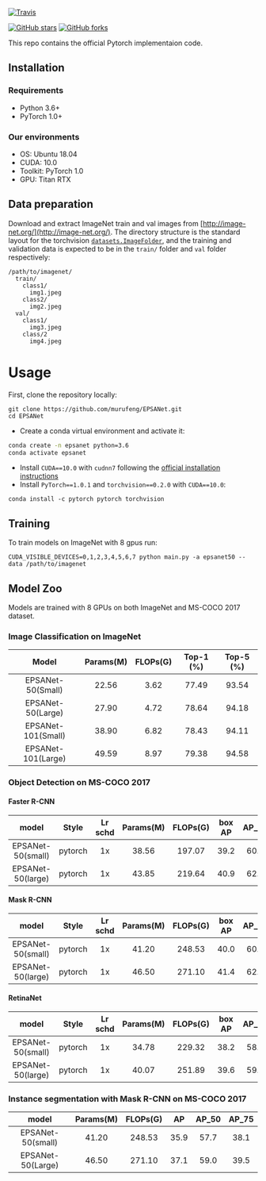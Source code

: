 
[![Travis](https://img.shields.io/badge/language-Python-red.svg)]()

[![GitHub stars](https://img.shields.io/github/stars/murufeng/EPSANet.svg?style=social&label=Stars)](https://github.com/murufeng/EPSANet)
[![GitHub forks](https://img.shields.io/github/forks/murufeng/EPSANet.svg?style=social&label=Forks)](https://github.com/murufeng/EPSANet)


This repo contains the official Pytorch implementaion code.


## Installation

### Requirements

- Python 3.6+
- PyTorch 1.0+

### Our environments

- OS: Ubuntu 18.04
- CUDA: 10.0
- Toolkit: PyTorch 1.0
- GPU: Titan RTX

## Data preparation

Download and extract ImageNet train and val images from [http://image-net.org/](http://image-net.org/).
The directory structure is the standard layout for the torchvision [`datasets.ImageFolder`](https://pytorch.org/docs/stable/torchvision/datasets.html#imagefolder), and the training and validation data is expected to be in the `train/` folder and `val` folder respectively:

```
/path/to/imagenet/
  train/
    class1/
      img1.jpeg
    class2/
      img2.jpeg
  val/
    class1/
      img3.jpeg
    class/2
      img4.jpeg
```

# Usage
First, clone the repository locally:
```
git clone https://github.com/murufeng/EPSANet.git
cd EPSANet
```
- Create a conda virtual environment and activate it:

```bash
conda create -n epsanet python=3.6 
conda activate epsanet
```

- Install `CUDA==10.0` with `cudnn7` following
  the [official installation instructions](https://docs.nvidia.com/cuda/cuda-installation-guide-linux/index.html)
- Install `PyTorch==1.0.1` and `torchvision==0.2.0` with `CUDA==10.0`:

```
conda install -c pytorch pytorch torchvision
```
## Training
To train models on ImageNet with 8 gpus run:

```
CUDA_VISIBLE_DEVICES=0,1,2,3,4,5,6,7 python main.py -a epsanet50 --data /path/to/imagenet 
```

## Model Zoo

Models are trained with 8 GPUs on both ImageNet and MS-COCO 2017 dataset. 

### Image Classification on ImageNet

|         Model         | Params(M) | FLOPs(G) | Top-1 (%) | Top-5 (%) | 
|:---------------------:|:---------:|:--------:|:---------:|:---------:|
| EPSANet-50(Small)             |  22.56     | 3.62     | 77.49 | 93.54 |
| EPSANet-50(Large)             | 27.90     | 4.72    | 78.64 | 94.18 | 
| EPSANet-101(Small)             | 38.90   | 6.82     | 78.43 | 94.11 | 
| EPSANet-101(Large)            | 49.59     | 8.97    | 79.38 | 94.58  |


### Object Detection on MS-COCO 2017

#### Faster R-CNN
|    model |  Style  | Lr schd | Params(M) | FLOPs(G) | box AP  | AP_50  |  AP_75| 
| :-------------:| :-----: | :-----: |:---------:|:--------:| :----: | :--------: | :----: | 
|    EPSANet-50(small)  | pytorch |   1x    | 38.56 | 197.07 | 39.2 | 60.3 | 42.3 | 
|    EPSANet-50(large)  | pytorch |   1x    | 43.85 | 219.64 | 40.9 | 62.1 | 44.6 | 


#### Mask R-CNN
|    model |  Style  | Lr schd | Params(M) | FLOPs(G) | box AP | AP_50  |  AP_75  | 
| :-------------:| :-----: | :-----: |:---------:|:--------:| :----: | :------: | :----: | 
|    EPSANet-50(small)  | pytorch |   1x    | 41.20 | 248.53 | 40.0 | 60.9 | 43.3 | 
|    EPSANet-50(large)  | pytorch |   1x    | 46.50 | 271.10 | 41.4 | 62.3 | 45.3 | 

#### RetinaNet
|    model |  Style  | Lr schd | Params(M) | FLOPs(G) | box AP | AP_50  |  AP_75  | 
| :-------------:| :-----: | :-----: |:---------:|:--------:| :----: | :------: | :----: | 
|    EPSANet-50(small)  | pytorch |   1x    | 34.78 | 229.32 | 38.2  | 58.1 | 40.6 | 
|    EPSANet-50(large)  | pytorch |   1x    | 40.07 | 251.89 | 39.6  | 59.4 | 42.3 | 


### Instance segmentation with Mask R-CNN on MS-COCO 2017
|model |Params(M) | FLOPs(G) | AP | AP_50 | AP_75 | 
| :----:| :-----: | :-----: |:---------:|:---------:|:---------:|
|EPSANet-50(small) | 41.20 | 248.53 | 35.9 | 57.7 | 38.1 | 
|EPSANet-50(Large) | 46.50 | 271.10 | 37.1 | 59.0 | 39.5 | 

